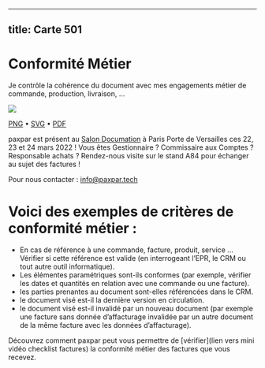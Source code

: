 
---
title: Carte 501
---

# Conformité Métier

Je contrôle la cohérence
du document avec
mes engagements métier
de commande, 
production, livraison, ...


![](https://media.paxpar.tech/ludi/card_501_recto.png)

[PNG](https://media.paxpar.tech/ludi/card_501_recto.png) • [SVG](https://media.paxpar.tech/ludi/card_501_recto.svg) • [PDF](https://media.paxpar.tech/ludi/card_501_recto.pdf)

paxpar est présent au [Salon Documation](https://www.documation.fr/info_societe/527/paxpartech.html) à Paris Porte de Versailles ces 22, 23 et 24 mars 2022 ! Vous êtes Gestionnaire ? Commissaire aux Comptes ? Responsable achats ? Rendez-nous visite sur le stand A84 pour échanger au sujet des factures !

Pour nous contacter : info@paxpar.tech

# Voici des exemples de critères de conformité métier :
  - En cas de référence à une commande, facture, produit, service … Vérifier si cette référence est valide (en interrogeant l’EPR, le CRM ou tout autre outil informatique).
  - Les élémentes paramétriques sont-ils conformes (par exemple, vérifier les dates et quantités en relation avec une commande ou une facture).
  - les parties prenantes au document sont-elles référencées dans le CRM.
  - le document visé est-il la dernière version en circulation. 
  - le document visé est-il invalidé par un nouveau document (par exemple une facture sans donnée d’affacturage invalidée par un autre document de la même facture avec les données d’affacturage).

Découvrez comment paxpar peut vous permettre de [vérifier](lien vers mini vidéo checklist factures) la conformité métier des factures que vous recevez.


